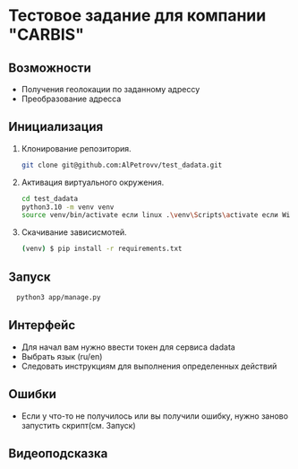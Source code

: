 # Тестовое задание для компании "CARBIS"



## Возможности

* Получения геолокации по заданному адрессу
* Преобразование адресса


## Инициализация
1. Клонирование репозитория.
   ```sh
   git clone git@github.com:AlPetrovv/test_dadata.git
   ```
   
2. Активация виртуального окружения.
   ```sh
   cd test_dadata
   python3.10 -m venv venv
   source venv/bin/activate если linux .\venv\Scripts\activate если Windows
    ```
    
3. Скачивание зависисмотей.
    ```sh
   (venv) $ pip install -r requirements.txt
   ```
   
## Запуск
 ```sh
   python3 app/manage.py
  ```
## Интерфейс

* Для начал вам нужно ввести токен для сервиса dadata
* Выбрать язык (ru/en)
* Следовать инструкциям для выполнения определенных действий 

## Ошибки

* Если у что-то не получилось или вы получили ошибку, нужно заново запустить скрипт(см. Запуск)

## Видеоподсказка
  

